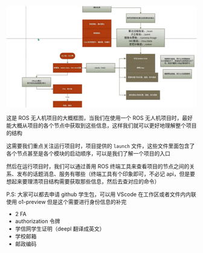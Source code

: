 ![](./assets-of-ROS-UAV-project-structure/image-0.png)



这是 ROS 无人机项目的大概框图，当我们在使用一个 ROS 无人机项目时，最好能大概从项目的各个节点中获取到这些信息，这样我们就可以更好地理解整个项目的结构

这需要我们重点关注运行项目时，项目提供的 `launch` 文件，这些文件里面包含了各个节点甚至是各个模块的启动顺序，可以是我们了解一个项目的入口

然后在运行项目时，我们可以通过善用 ROS 终端工具来查看项目的节点之间的关系、发布的话题消息、服务有哪些（终端工具有个印象即可，不必记 api，但是要想起来要理清项目结构需要获取那些信息，然后去查对应的命令）

P.S: 大家可以都去申请 github 学生包，可以用 VScode 在工作区或者文件内内联使用 o1-preview 但是这个需要进行身份信息的补完
- 2 FA
- authorization 令牌
- 学信网学生证明（deepl 翻译成英文）
- 学校邮箱
- 邮政编码





